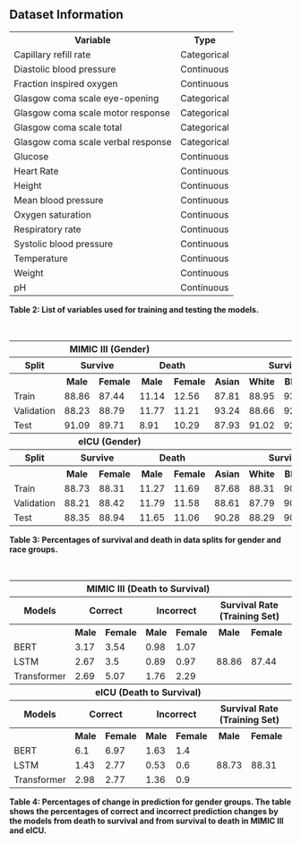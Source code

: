 ## Dataset Information

<table>
  <tr>
    <th>Variable</th>
    <th>Type</th>
  </tr>
  <tr><td>Capillary refill rate</td><td>Categorical</td></tr>
  <tr><td>Diastolic blood pressure</td><td>Continuous</td></tr>
  <tr><td>Fraction inspired oxygen</td><td>Continuous</td></tr>
  <tr><td>Glasgow coma scale eye-opening</td><td>Categorical</td></tr>
  <tr><td>Glasgow coma scale motor response</td><td>Categorical</td></tr>
  <tr><td>Glasgow coma scale total</td><td>Categorical</td></tr>
  <tr><td>Glasgow coma scale verbal response</td><td>Categorical</td></tr>
  <tr><td>Glucose</td><td>Continuous</td></tr>
  <tr><td>Heart Rate</td><td>Continuous</td></tr>
  <tr><td>Height</td><td>Continuous</td></tr>
  <tr><td>Mean blood pressure</td><td>Continuous</td></tr>
  <tr><td>Oxygen saturation</td><td>Continuous</td></tr>
  <tr><td>Respiratory rate</td><td>Continuous</td></tr>
  <tr><td>Systolic blood pressure</td><td>Continuous</td></tr>
  <tr><td>Temperature</td><td>Continuous</td></tr>
  <tr><td>Weight</td><td>Continuous</td></tr>
  <tr><td>pH</td><td>Continuous</td></tr>
</table>

**Table 2: List of variables used for training and testing the models.**

<br />

<table>
  <tr>
    <th colspan="5">MIMIC III (Gender)</th>
    <th colspan="8">MIMIC III (Race)</th>
  </tr>
  <tr>
    <th>Split</th>
    <th colspan="2">Survive</th>
    <th colspan="2">Death</th>
    <th colspan="4">Survive</th>
    <th colspan="4">Death</th>
  </tr>
  <tr>
    <th></th><th>Male</th><th>Female</th><th>Male</th><th>Female</th>
    <th>Asian</th><th>White</th><th>Black</th><th>Hispanic</th>
    <th>Asian</th><th>White</th><th>Black</th><th>Hispanic</th>
  </tr>
  <tr><td>Train</td><td>88.86</td><td>87.44</td><td>11.14</td><td>12.56</td><td>87.81</td><td>88.95</td><td>93.04</td><td>92.62</td><td>12.19</td><td>11.05</td><td>6.96</td><td>7.38</td></tr>
  <tr><td>Validation</td><td>88.23</td><td>88.79</td><td>11.77</td><td>11.21</td><td>93.24</td><td>88.66</td><td>92.53</td><td>95.65</td><td>6.76</td><td>11.34</td><td>7.47</td><td>4.35</td></tr>
  <tr><td>Test</td><td>91.09</td><td>89.71</td><td>8.91</td><td>10.29</td><td>87.93</td><td>91.02</td><td>92.75</td><td>95.00</td><td>12.07</td><td>8.98</td><td>7.25</td><td>5.00</td></tr>

  <tr><th colspan="5">eICU (Gender)</th><th colspan="8">eICU (Race)</th></tr>
  <tr>
    <th>Split</th>
    <th colspan="2">Survive</th>
    <th colspan="2">Death</th>
    <th colspan="4">Survive</th>
    <th colspan="4">Death</th>
  </tr>
  <tr>
    <th></th><th>Male</th><th>Female</th><th>Male</th><th>Female</th>
    <th>Asian</th><th>White</th><th>Black</th><th>Hispanic</th>
    <th>Asian</th><th>White</th><th>Black</th><th>Hispanic</th>
  </tr>
  <tr><td>Train</td><td>88.73</td><td>88.31</td><td>11.27</td><td>11.69</td><td>87.68</td><td>88.31</td><td>90.22</td><td>88.55</td><td>12.32</td><td>11.69</td><td>9.78</td><td>11.45</td></tr>
  <tr><td>Validation</td><td>88.21</td><td>88.42</td><td>11.79</td><td>11.58</td><td>88.61</td><td>87.79</td><td>90.86</td><td>90.38</td><td>11.39</td><td>12.21</td><td>9.14</td><td>9.62</td></tr>
  <tr><td>Test</td><td>88.35</td><td>88.94</td><td>11.65</td><td>11.06</td><td>90.28</td><td>88.29</td><td>90.91</td><td>87.20</td><td>9.72</td><td>11.71</td><td>9.09</td><td>12.80</td></tr>
</table>

**Table 3: Percentages of survival and death in data splits for gender and race groups.**

<br />

<table>
  <tr>
    <th colspan="7">MIMIC III (Death to Survival)</th>
    <th colspan="7">MIMIC III (Survival to Death)</th>
  </tr>
  <tr>
    <th>Models</th>
    <th colspan="2">Correct</th>
    <th colspan="2">Incorrect</th>
    <th colspan="2">Survival Rate (Training Set)</th>
    <th colspan="2">Correct</th>
    <th colspan="2">Incorrect</th>
    <th colspan="2">Death Rate (Training Set)</th>
  </tr>
  <tr>
    <th></th><th>Male</th><th>Female</th><th>Male</th><th>Female</th><th>Male</th><th>Female</th>
    <th>Male</th><th>Female</th><th>Male</th><th>Female</th><th>Male</th><th>Female</th>
  </tr>
  <tr><td>BERT</td><td>3.17</td><td>3.54</td><td>0.98</td><td>1.07</td><td></td><td></td><td>1.28</td><td>1.76</td><td>7.03</td><td>7.32</td><td></td><td></td></tr>
  <tr><td>LSTM</td><td>2.67</td><td>3.5</td><td>0.89</td><td>0.97</td><td>88.86</td><td>87.44</td><td>0.59</td><td>0.35</td><td>1.34</td><td>1.07</td><td>11.14</td><td>12.56</td></tr>
  <tr><td>Transformer</td><td>2.69</td><td>5.07</td><td>1.76</td><td>2.29</td><td></td><td></td><td>1.22</td><td>1.23</td><td>3.47</td><td>2.71</td><td></td><td></td></tr>

  <tr><th colspan="7">eICU (Death to Survival)</th><th colspan="7">eICU (Survival to Death)</th></tr>
  <tr>
    <th>Models</th>
    <th colspan="2">Correct</th>
    <th colspan="2">Incorrect</th>
    <th colspan="2">Survival Rate (Training Set)</th>
    <th colspan="2">Correct</th>
    <th colspan="2">Incorrect</th>
    <th colspan="2">Death Rate (Training Set)</th>
  </tr>
  <tr>
    <th></th><th>Male</th><th>Female</th><th>Male</th><th>Female</th><th>Male</th><th>Female</th>
    <th>Male</th><th>Female</th><th>Male</th><th>Female</th><th>Male</th><th>Female</th>
  </tr>
  <tr><td>BERT</td><td>6.1</td><td>6.97</td><td>1.63</td><td>1.4</td><td></td><td></td><td>0.47</td><td>0.6</td><td>3.36</td><td>2.93</td><td></td><td></td></tr>
  <tr><td>LSTM</td><td>1.43</td><td>2.77</td><td>0.53</td><td>0.6</td><td>88.73</td><td>88.31</td><td>0.43</td><td>0.35</td><td>1.71</td><td>1</td><td>11.27</td><td>11.69</td></tr>
  <tr><td>Transformer</td><td>2.98</td><td>2.77</td><td>1.36</td><td>0.9</td><td></td><td></td><td>0.76</td><td>0.97</td><td>2.42</td><td>5.28</td><td></td><td></td></tr>
</table>

**Table 4: Percentages of change in prediction for gender groups. The table shows the percentages of correct and incorrect prediction changes by the models from death to survival and from survival to death in MIMIC III and eICU.**

<br />

